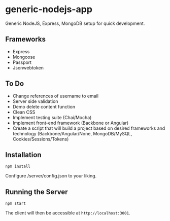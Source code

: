 # generic-nodejs-app
Generic NodeJS, Express, MongoDB setup for quick development.

## Frameworks
- Express
- Mongoose
- Passport
- Jsonwebtoken

## To Do
- Change references of username to email
- Server side validation
- Demo delete content function
- Clean CSS
- Implement testing suite (Chai/Mocha)
- Implement front-end framework (Backbone or Angular)
- Create a script that will build a project based on desired frameworks and technology (Backbone/Angular/None, MongoDB/MySQL, Cookies/Sessions/Tokens)

## Installation
```
npm install
```
Configure /server/config.json to your liking.

## Running the Server
```
npm start
```

The client will then be accessible at `http://localhost:3001`.
